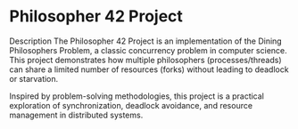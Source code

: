 <h1>Philosopher 42 Project</h1>
Description
The Philosopher 42 Project is an implementation of the Dining Philosophers Problem, a classic concurrency problem in computer science. This project demonstrates how multiple philosophers (processes/threads) can share a limited number of resources (forks) without leading to deadlock or starvation.

Inspired by problem-solving methodologies, this project is a practical exploration of synchronization, deadlock avoidance, and resource management in distributed systems.